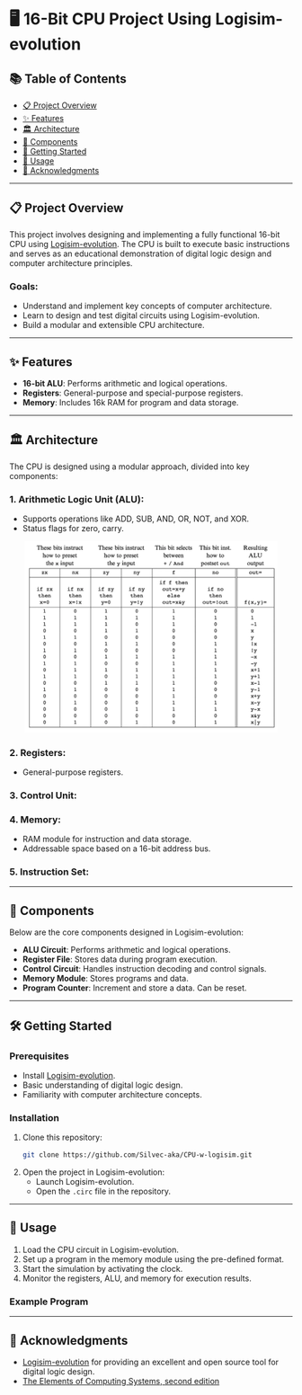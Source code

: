 # 🖥️ 16-Bit CPU Project Using Logisim-evolution

## 📚 Table of Contents

- [📋 Project Overview](#project-overview)
- [✨ Features](#features)
- [🏛️ Architecture](#architecture)
- [🔧 Components](#components)
- [🚀 Getting Started](#getting-started)
- [📂 Usage](#usage)
- [🙏 Acknowledgments](#acknowledgments)

---

## 📋 Project Overview

This project involves designing and implementing a fully functional 16-bit CPU using [Logisim-evolution](https://github.com/logisim-evolution/logisim-evolution). The CPU is built to execute basic instructions and serves as an educational demonstration of digital logic design and computer architecture principles.

### Goals:

- Understand and implement key concepts of computer architecture.
- Learn to design and test digital circuits using Logisim-evolution.
- Build a modular and extensible CPU architecture.

---

## ✨ Features

- **16-bit ALU**: Performs arithmetic and logical operations.
- **Registers**: General-purpose and special-purpose registers.
- **Memory**: Includes 16k RAM for program and data storage.

---

## 🏛️ Architecture

The CPU is designed using a modular approach, divided into key components:

### 1. **Arithmetic Logic Unit (ALU)**:

- Supports operations like ADD, SUB, AND, OR, NOT, and XOR.
- Status flags for zero, carry.

<p align="center">
    <img src="./img/ALU_table.png" alt="ArithmeticAndLogocOperationTable" width="450"/>
</p>

### 2. **Registers**:

- General-purpose registers.

### 3. **Control Unit**:

### 4. **Memory**:

- RAM module for instruction and data storage.
- Addressable space based on a 16-bit address bus.

### 5. **Instruction Set**:

---

## 🔧 Components

Below are the core components designed in Logisim-evolution:

- **ALU Circuit**: Performs arithmetic and logical operations.
- **Register File**: Stores data during program execution.
- **Control Circuit**: Handles instruction decoding and control signals.
- **Memory Module**: Stores programs and data.
- **Program Counter**: Increment and store a data. Can be reset.

---

## 🛠️ Getting Started

### Prerequisites

- Install [Logisim-evolution](https://github.com/logisim-evolution/logisim-evolution).
- Basic understanding of digital logic design.
- Familiarity with computer architecture concepts.

### Installation

1. Clone this repository:
   ```bash
   git clone https://github.com/Silvec-aka/CPU-w-logisim.git
   ```
2. Open the project in Logisim-evolution:
   - Launch Logisim-evolution.
   - Open the `.circ` file in the repository.

---

## 📂 Usage

1. Load the CPU circuit in Logisim-evolution.
2. Set up a program in the memory module using the pre-defined format.
3. Start the simulation by activating the clock.
4. Monitor the registers, ALU, and memory for execution results.

### Example Program

---

## 🙏 Acknowledgments

- [Logisim-evolution](https://github.com/logisim-evolution/logisim-evolution) for providing an excellent and open source tool for digital logic design.
- [The Elements of Computing Systems, second edition](https://mitpress.mit.edu/9780262539807/the-elements-of-computing-systems/)
